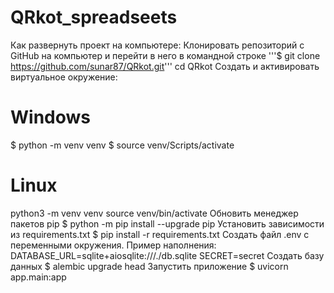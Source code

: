 # QRkot_spreadseets
Как развернуть проект на компьютере:
Клонировать репозиторий c GitHub на компьютер и перейти в него в командной строке
'''$ git clone https://github.com/sunar87/QRkot.git'''
cd QRkot
Создать и активировать виртуальное окружение:
# Windows
$ python -m venv venv
$ source venv/Scripts/activate

# Linux
python3 -m venv venv
source venv/bin/activate
Обновить менеджер пакетов pip
$ python -m pip install --upgrade pip
Установить зависимости из requirements.txt
$ pip install -r requirements.txt
Создать файл .env с переменными окружения. Пример наполнения:
DATABASE_URL=sqlite+aiosqlite:///./db.sqlite
SECRET=secret
Создать базу данных
$ alembic upgrade head
Запустить приложение
$ uvicorn app.main:app